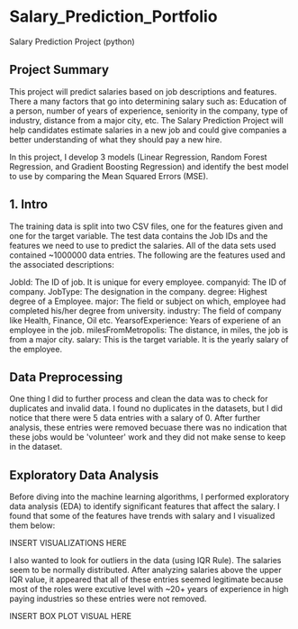 # Salary_Prediction_Portfolio
Salary Prediction Project (python)
## Project Summary
This project will predict salaries based on job descriptions and features. There a many factors that go into determining salary such as: Education of a person, number of years of experience, seniority in the company, type of industry, distance from a major city, etc. The Salary Prediction Project will help candidates estimate salaries in a new job and could give companies a better understanding of what they should pay a new hire.

In this project, I develop 3 models (Linear Regression, Random Forest Regression, and Gradient Boosting Regression) and identify the best model to use by comparing the Mean Squared Errors (MSE).

## 1. Intro
The training data is split into two CSV files, one for the features given and one for the target variable. The test data contains the Job IDs and the features we need to use to predict the salaries. All of the data sets used contained ~1000000 data entries. The following are the features used and the associated descriptions:

JobId: The ID of job. It is unique for every employee.
companyid: The ID of company.
JobType: The designation in the company.
degree: Highest degree of a Employee.
major: The field or subject on which, employee had completed his/her degree from university.
industry: The field of company like Health, Finance, Oil etc.
YearsofExperience: Years of experiene of an employee in the job.
milesFromMetropolis: The distance, in miles, the job is from a major city.
salary: This is the target variable. It is the yearly salary of the employee.

## Data Preprocessing 
One thing I did  to further process and clean the data was to check for duplicates and invalid data. I found no duplicates in the datasets, but I did notice that there were 5 data entries with a salary of 0. After further analysis, these entries were removed becuase there was no indication that these jobs would be 'volunteer' work and they did not make sense to keep in the dataset.

## Exploratory Data Analysis
Before diving into the machine learning algorithms, I performed exploratory data analysis (EDA) to identify significant features that affect the salary. I found that some of the features have trends with salary and I visualized them below:


INSERT VISUALIZATIONS HERE


I also wanted to look for outliers in the data (using IQR Rule). The salaries seem to be normally distributed. After analyzing salaries above the upper IQR value, it appeared that all of these entries seemed legitimate because most of the roles were excutive level with ~20+ years of experience in high paying industries so these entries were not removed.

INSERT BOX PLOT VISUAL HERE
